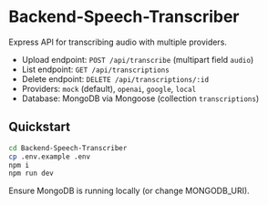 # Backend-Speech-Transcriber

Express API for transcribing audio with multiple providers.

- Upload endpoint: `POST /api/transcribe` (multipart field `audio`)
- List endpoint: `GET /api/transcriptions`
- Delete endpoint: `DELETE /api/transcriptions/:id`
- Providers: `mock` (default), `openai`, `google`, `local`
- Database: MongoDB via Mongoose (collection `transcriptions`)

## Quickstart
```bash
cd Backend-Speech-Transcriber
cp .env.example .env
npm i
npm run dev
```

Ensure MongoDB is running locally (or change MONGODB_URI).
